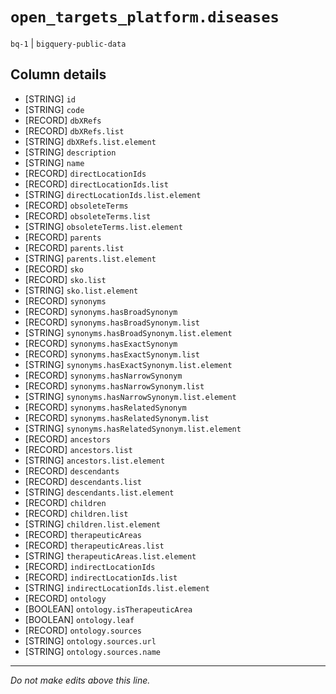 # `open_targets_platform.diseases`
`bq-1` | `bigquery-public-data`

## Column details
* [STRING]    `id`
* [STRING]    `code`
* [RECORD]    `dbXRefs`
* [RECORD]    `dbXRefs.list`
* [STRING]    `dbXRefs.list.element`
* [STRING]    `description`
* [STRING]    `name`
* [RECORD]    `directLocationIds`
* [RECORD]    `directLocationIds.list`
* [STRING]    `directLocationIds.list.element`
* [RECORD]    `obsoleteTerms`
* [RECORD]    `obsoleteTerms.list`
* [STRING]    `obsoleteTerms.list.element`
* [RECORD]    `parents`
* [RECORD]    `parents.list`
* [STRING]    `parents.list.element`
* [RECORD]    `sko`
* [RECORD]    `sko.list`
* [STRING]    `sko.list.element`
* [RECORD]    `synonyms`
* [RECORD]    `synonyms.hasBroadSynonym`
* [RECORD]    `synonyms.hasBroadSynonym.list`
* [STRING]    `synonyms.hasBroadSynonym.list.element`
* [RECORD]    `synonyms.hasExactSynonym`
* [RECORD]    `synonyms.hasExactSynonym.list`
* [STRING]    `synonyms.hasExactSynonym.list.element`
* [RECORD]    `synonyms.hasNarrowSynonym`
* [RECORD]    `synonyms.hasNarrowSynonym.list`
* [STRING]    `synonyms.hasNarrowSynonym.list.element`
* [RECORD]    `synonyms.hasRelatedSynonym`
* [RECORD]    `synonyms.hasRelatedSynonym.list`
* [STRING]    `synonyms.hasRelatedSynonym.list.element`
* [RECORD]    `ancestors`
* [RECORD]    `ancestors.list`
* [STRING]    `ancestors.list.element`
* [RECORD]    `descendants`
* [RECORD]    `descendants.list`
* [STRING]    `descendants.list.element`
* [RECORD]    `children`
* [RECORD]    `children.list`
* [STRING]    `children.list.element`
* [RECORD]    `therapeuticAreas`
* [RECORD]    `therapeuticAreas.list`
* [STRING]    `therapeuticAreas.list.element`
* [RECORD]    `indirectLocationIds`
* [RECORD]    `indirectLocationIds.list`
* [STRING]    `indirectLocationIds.list.element`
* [RECORD]    `ontology`
* [BOOLEAN]   `ontology.isTherapeuticArea`
* [BOOLEAN]   `ontology.leaf`
* [RECORD]    `ontology.sources`
* [STRING]    `ontology.sources.url`
* [STRING]    `ontology.sources.name`

-------------------------------------------------------------------------------
*Do not make edits above this line.*

